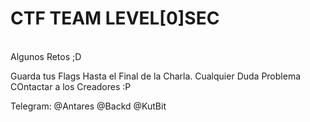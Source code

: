 # CTF TEAM LEVEL[0]SEC
</br>
Algunos Retos ;D

Guarda tus Flags Hasta el Final de la Charla.
Cualquier Duda Problema COntactar a los Creadores :P

Telegram:
@Antares
@Backd
@KutBit

